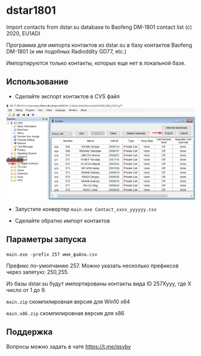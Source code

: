 # dstar1801

Import contacts from dstar.su database to Baofeng DM-1801 contact list (c) 2020, EU1ADI

Программа для импорта контактов из dstar.su в базу контактов Baofeng DM-1801 (и им подобных Radioddity GD77, etc.)

Импортируются только контакты, которых еще нет в локальной базе.

## Использование

- Сделайте экспорт контактов в CVS файл

![экспорт](export.png "экспорт")

- Запустите конвертер `main.exe Contact_xxxx_yyyyyy.csv`

- Сделайте обратно импорт контактов

## Параметры запуска 

`main.exe -prefix 257 имя_файла.csv`

Префикс по-умолчанию 257. Можно указать несколько префиксов через запятую: 250,255.

Из базы dstar.su будут импортированы контакты вида ID 257Xyyy, где X число от 1 до 9.

`main.zip` скомпилировная версия для Win10 x64

`main.x86.zip` скомпилировная версия для x86

## Поддержка

Вопросы можно задать в чате https://t.me/qsyby
